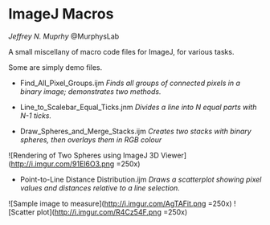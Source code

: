 ImageJ Macros
====================

*Jeffrey N. Muprhy*
@MurphysLab

A small miscellany of macro code files for ImageJ, for various tasks.

Some are simply demo files.

* Find_All_Pixel_Groups.ijm *Finds all groups of connected pixels in a binary image; demonstrates two methods.*

* Line_to_Scalebar_Equal_Ticks.jnm *Divides a line into N equal parts with N-1 ticks.*

* Draw_Spheres_and_Merge_Stacks.ijm *Creates two stacks with binary spheres, then overlays them in RGB colour*

![Rendering of Two Spheres using ImageJ 3D Viewer](http://i.imgur.com/91El6O3.png =250x)

* Point-to-Line Distance Distribution.ijm *Draws a scatterplot showing pixel values and distances relative to a line selection.*

![Sample image to measure](http://i.imgur.com/AgTAFit.png =250x)  ![Scatter plot](http://i.imgur.com/R4Cz54F.png =250x)
